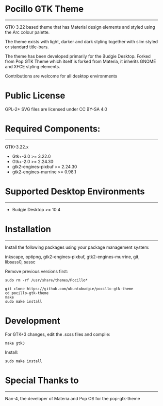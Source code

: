 # Pocillo GTK Theme
----


GTK+3.22 based theme that has Material design elements and styled
using the Arc colour palette.

The theme exists with light, darker and dark styling together with
slim styled or standard title-bars.

The theme has been developed primarily for the Budgie Desktop.
Forked from Pop GTK Theme which itself is forked from Materia,
it inherits GNOME and XFCE styling elements.

Contributions are welcome for all desktop environments

# Public License

GPL-2+
SVG files are licensed under CC BY-SA 4.0

# Required Components:
----

GTK+3.22.x

 - Gtk+-3.0             >= 3.22.0
 - Gtk+-2.0             >= 2.24.30
 - gtk2-engines-pixbuf  >= 2.24.30
 - gtk2-engines-murrine >= 0.98.1
 
# Supported Desktop Environments
----
 
  - Budgie Desktop >= 10.4
  
# Installation
----

Install the following packages using your package management system:

 inkscape, optipng, gtk2-engines-pixbuf, gtk2-engines-murrine, git, libsass0, sassc
 
Remove previous versions first:

    sudo rm -rf /usr/share/themes/Pocillo*
 
    git clone https://github.com/ubuntubudgie/pocillo-gtk-theme
    cd pocillo-gtk-theme
    make
    sudo make install
    
# Development

 For GTK+3 changes, edit the .scss files and compile:
 
    make gtk3
    
 Install:
 
    sudo make install

# Special Thanks to
----

Nan-4, the developer of Materia and Pop OS for the pop-gtk-theme
